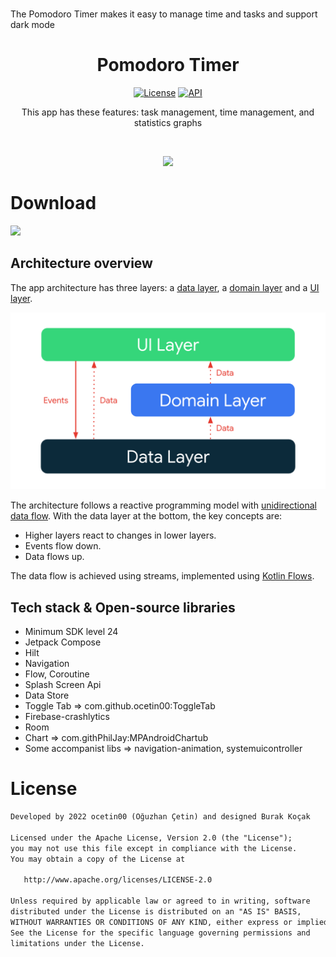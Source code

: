 # 
The Pomodoro Timer makes it easy to manage time and tasks and support dark mode


<h1 align="center">Pomodoro Timer</h1>

<p align="center">
  <a href="https://opensource.org/licenses/Apache-2.0"><img alt="License" src="https://img.shields.io/badge/License-Apache%202.0-blue.svg"/></a>
  <a href="https://android-arsenal.com/api?level=21"><img alt="API" src="https://img.shields.io/badge/API-24%2B-brightgreen.svg?style=flat"/></a>
</p>

<p align="center">  
This app has these features: task management, time management, and statistics graphs
  <br>
</p>
</br>

<p align="center">
<img src="https://github.com/ocetin00/temp/blob/main/pomodoro.gif" width="250"/>
</p>




# Download

<a href='' target='_blank'><img height='36' style='border:0px;height:36px;' src='https://developer.android.com/images/brand/en_app_rgb_wo_45.png' border='0'  /></a>

## Architecture overview

The app architecture has three layers: a [data layer](https://developer.android.com/jetpack/guide/data-layer), a [domain layer](https://developer.android.com/jetpack/guide/domain-layer) and a [UI layer](https://developer.android.com/jetpack/guide/ui-layer).


<center>
<img src="https://github.com/ocetin00/temp/blob/main/architecture-1-overall.png" width="600px" alt="Diagram showing overall app architecture" />
</center>


The architecture follows a reactive programming model with [unidirectional data flow](https://developer.android.com/jetpack/guide/ui-layer#udf). With the data layer at the bottom, the key concepts are:


*   Higher layers react to changes in lower layers.
*   Events flow down.
*   Data flows up.

The data flow is achieved using streams, implemented using [Kotlin Flows](https://developer.android.com/kotlin/flow).


## Tech stack & Open-source libraries
- Minimum SDK level 24
- Jetpack Compose
- Hilt 
- Navigation 
- Flow, Coroutine
- Splash Screen Api
- Data Store
- Toggle Tab  => com.github.ocetin00:ToggleTab
- Firebase-crashlytics
- Room
- Chart => com.githPhilJay:MPAndroidChartub
- Some accompanist libs => navigation-animation, systemuicontroller


# License
```xml
Developed by 2022 ocetin00 (Oğuzhan Çetin) and designed Burak Koçak 
 
Licensed under the Apache License, Version 2.0 (the "License");
you may not use this file except in compliance with the License.
You may obtain a copy of the License at

   http://www.apache.org/licenses/LICENSE-2.0

Unless required by applicable law or agreed to in writing, software
distributed under the License is distributed on an "AS IS" BASIS,
WITHOUT WARRANTIES OR CONDITIONS OF ANY KIND, either express or implied.
See the License for the specific language governing permissions and
limitations under the License.
```
